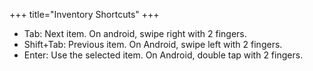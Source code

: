 +++
title="Inventory Shortcuts"
+++
* Tab: Next item. On android, swipe right with 2 fingers.
* Shift+Tab: Previous item. On Android, swipe left with 2 fingers.
* Enter: Use the selected item. On Android, double tap with 2 fingers.